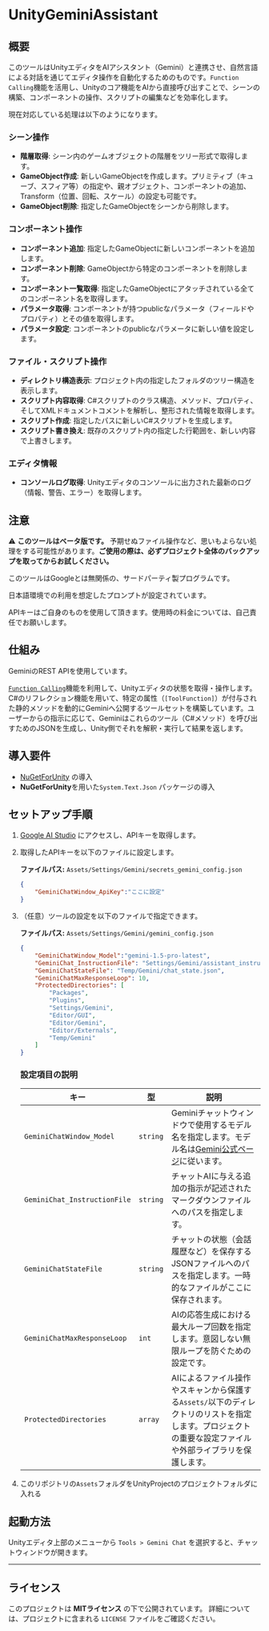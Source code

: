 # UnityGeminiAssistant

## 概要
このツールはUnityエディタをAIアシスタント（Gemini）と連携させ、自然言語による対話を通じてエディタ操作を自動化するためのものです。`Function Calling`機能を活用し、Unityのコア機能をAIから直接呼び出すことで、シーンの構築、コンポーネントの操作、スクリプトの編集などを効率化します。

現在対応している処理は以下のようになります。

### シーン操作
- **階層取得**: シーン内のゲームオブジェクトの階層をツリー形式で取得します。
- **GameObject作成**: 新しいGameObjectを作成します。プリミティブ（キューブ、スフィア等）の指定や、親オブジェクト、コンポーネントの追加、Transform（位置、回転、スケール）の設定も可能です。
- **GameObject削除**: 指定したGameObjectをシーンから削除します。

### コンポーネント操作
- **コンポーネント追加**: 指定したGameObjectに新しいコンポーネントを追加します。
- **コンポーネント削除**: GameObjectから特定のコンポーネントを削除します。
- **コンポーネント一覧取得**: 指定したGameObjectにアタッチされている全てのコンポーネント名を取得します。
- **パラメータ取得**: コンポーネントが持つpublicなパラメータ（フィールドやプロパティ）とその値を取得します。
- **パラメータ設定**: コンポーネントのpublicなパラメータに新しい値を設定します。

### ファイル・スクリプト操作
- **ディレクトリ構造表示**: プロジェクト内の指定したフォルダのツリー構造を表示します。
- **スクリプト内容取得**: C#スクリプトのクラス構造、メソッド、プロパティ、そしてXMLドキュメントコメントを解析し、整形された情報を取得します。
- **スクリプト作成**: 指定したパスに新しいC#スクリプトを生成します。
- **スクリプト書き換え**: 既存のスクリプト内の指定した行範囲を、新しい内容で上書きします。

### エディタ情報
- **コンソールログ取得**: Unityエディタのコンソールに出力された最新のログ（情報、警告、エラー）を取得します。

## 注意
⚠️ **このツールはベータ版です。** 予期せぬファイル操作など、思いもよらない処理をする可能性があります。**ご使用の際は、必ずプロジェクト全体のバックアップを取ってからお試しください。**

このツールはGoogleとは無関係の、サードパーティ製プログラムです。

日本語環境での利用を想定したプロンプトが設定されています。

APIキーはご自身のものを使用して頂きます。使用時の料金については、自己責任でお願いします。

## 仕組み

GeminiのREST APIを使用しています。

[`Function Calling`](https://ai.google.dev/gemini-api/docs/function-calling)機能を利用して、Unityエディタの状態を取得・操作します。C#のリフレクション機能を用いて、特定の属性（`[ToolFunction]`）が付与された静的メソッドを動的にGeminiへ公開するツールセットを構築しています。ユーザーからの指示に応じて、Geminiはこれらのツール（C#メソッド）を呼び出すためのJSONを生成し、Unity側でそれを解釈・実行して結果を返します。

## 導入要件

-   [NuGetForUnity](https://github.com/GlitchEnzo/NuGetForUnity) の導入
-   **NuGetForUnity**を用いた`System.Text.Json` パッケージの導入

## セットアップ手順

1.  [Google AI Studio](https://ai.google.dev/aistudio) にアクセスし、APIキーを取得します。

2.  取得したAPIキーを以下のファイルに設定します。

    **ファイルパス:** `Assets/Settings/Gemini/secrets_gemini_config.json`
    ```json
    {
        "GeminiChatWindow_ApiKey":"ここに設定"
    }
    ```

3.  （任意）ツールの設定を以下のファイルで指定できます。

    **ファイルパス:** `Assets/Settings/Gemini/gemini_config.json`

    ```json
    {
        "GeminiChatWindow_Model":"gemini-1.5-pro-latest",
        "GeminiChat_InstructionFile": "Settings/Gemini/assistant_instruction.md",
        "GeminiChatStateFile": "Temp/Gemini/chat_state.json",
        "GeminiChatMaxResponseLoop": 10,
        "ProtectedDirectories": [
            "Packages",
            "Plugins",
            "Settings/Gemini",
            "Editor/GUI",
            "Editor/Gemini",
            "Editor/Externals",
            "Temp/Gemini"
        ]
    }
    ```

    ### 設定項目の説明

    | キー                         | 型      | 説明                                                                                                                              |
    | ---------------------------- | ------- | --------------------------------------------------------------------------------------------------------------------------------- |
    | `GeminiChatWindow_Model`     | `string`  | Geminiチャットウィンドウで使用するモデル名を指定します。モデル名は[Gemini公式ページ](https://ai.google.dev/gemini-api/docs/models/gemini)に従います。                                                     |
    | `GeminiChat_InstructionFile` | `string`  | チャットAIに与える追加の指示が記述されたマークダウンファイルへのパスを指定します。                                     |
    | `GeminiChatStateFile`        | `string`  | チャットの状態（会話履歴など）を保存するJSONファイルへのパスを指定します。一時的なファイルがここに保存されます。                    |
    | `GeminiChatMaxResponseLoop`  | `int`     | AIの応答生成における最大ループ回数を指定します。意図しない無限ループを防ぐための設定です。                                        |
    | `ProtectedDirectories`       | `array`   | AIによるファイル操作やスキャンから保護する`Assets/`以下のディレクトリのリストを指定します。プロジェクトの重要な設定ファイルや外部ライブラリを保護します。 |

4. このリポジトリの`Assets`フォルダをUnityProjectのプロジェクトフォルダに入れる

## 起動方法

Unityエディタ上部のメニューから `Tools > Gemini Chat` を選択すると、チャットウィンドウが開きます。

---

## ライセンス

このプロジェクトは **MITライセンス** の下で公開されています。
詳細については、プロジェクトに含まれる `LICENSE` ファイルをご確認ください。